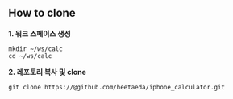 ## How to clone

**1. 워크 스페이스 생성**

```
mkdir ~/ws/calc 
cd ~/ws/calc
```

**2. 레포토리 복사 및 clone**

```
git clone https://@github.com/heetaeda/iphone_calculator.git
```
